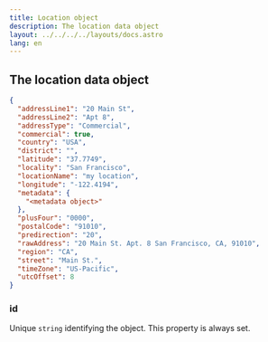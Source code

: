 ```yaml
---
title: Location object
description: The location data object
layout: ../../../../layouts/docs.astro
lang: en
---
```


## The location data object

```json
{
  "addressLine1": "20 Main St",
  "addressLine2": "Apt 8",
  "addressType": "Commercial",
  "commercial": true,
  "country": "USA",
  "district": "",
  "latitude": "37.7749",
  "locality": "San Francisco", 
  "locationName": "my location",
  "longitude": "-122.4194",
  "metadata": {
    "<metadata object>"
  },
  "plusFour": "0000",
  "postalCode": "91010",
  "predirection": "20",
  "rawAddress": "20 Main St. Apt. 8 San Francisco, CA, 91010",
  "region": "CA",
  "street": "Main St.",  
  "timeZone": "US-Pacific",
  "utcOffset": 8  
}
```

### id
Unique `string` identifying the object.  This property is always set.